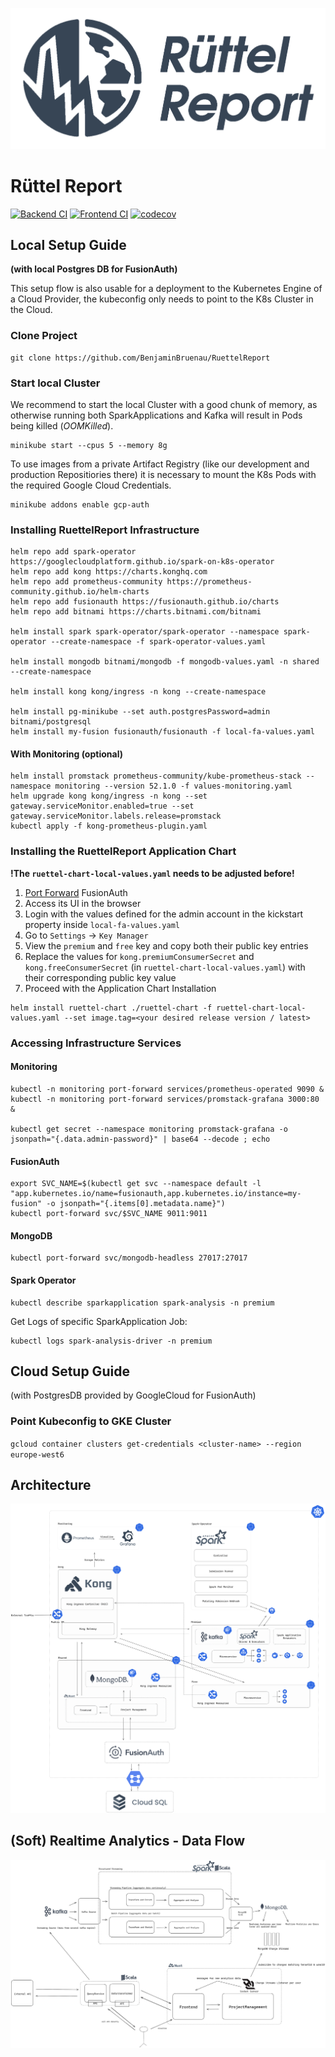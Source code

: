 [![Ruettel-Report Banner](./.github/assets/ruettel-report.png)](https://github.com/BenjaminBruenau/RuettelReport)

# Rüttel Report

[![Backend CI](https://github.com/BenjaminBruenau/RuettelReport/actions/workflows/backend-ci.yml/badge.svg)](https://github.com/BenjaminBruenau/RuettelReport/actions/workflows/backend-ci.yml)
[![Frontend CI](https://github.com/BenjaminBruenau/RuettelReport/actions/workflows/frontend-ci.yaml/badge.svg)](https://github.com/BenjaminBruenau/RuettelReport/actions/workflows/frontend-ci.yaml)
[![codecov](https://codecov.io/gh/BenjaminBruenau/RuettelReport/graph/badge.svg?token=7OKGD5WV2H)](https://codecov.io/gh/BenjaminBruenau/RuettelReport)


## Local Setup Guide 
**(with local Postgres DB for FusionAuth)**

This setup flow is also usable for a deployment to the Kubernetes Engine of a Cloud Provider, the kubeconfig only needs to
point to the K8s Cluster in the Cloud.
### Clone Project

````shell
git clone https://github.com/BenjaminBruenau/RuettelReport
````

### Start local Cluster

We recommend to start the local Cluster with a good chunk of memory, as otherwise running both SparkApplications and 
Kafka will result in Pods being killed (_OOMKilled_).
```shell
minikube start --cpus 5 --memory 8g
```
To use images from a private Artifact Registry (like our development and production Repositiories there) it is necessary to mount the K8s Pods with the required Google Cloud Credentials.
```shell
minikube addons enable gcp-auth
```

### Installing RuettelReport Infrastructure


```shell
helm repo add spark-operator https://googlecloudplatform.github.io/spark-on-k8s-operator
helm repo add kong https://charts.konghq.com
helm repo add prometheus-community https://prometheus-community.github.io/helm-charts
helm repo add fusionauth https://fusionauth.github.io/charts
helm repo add bitnami https://charts.bitnami.com/bitnami

helm install spark spark-operator/spark-operator --namespace spark-operator --create-namespace -f spark-operator-values.yaml

helm install mongodb bitnami/mongodb -f mongodb-values.yaml -n shared --create-namespace

helm install kong kong/ingress -n kong --create-namespace 

helm install pg-minikube --set auth.postgresPassword=admin bitnami/postgresql
helm install my-fusion fusionauth/fusionauth -f local-fa-values.yaml
```
#### With Monitoring (optional)

```shell
helm install promstack prometheus-community/kube-prometheus-stack --namespace monitoring --version 52.1.0 -f values-monitoring.yaml
helm upgrade kong kong/ingress -n kong --set gateway.serviceMonitor.enabled=true --set gateway.serviceMonitor.labels.release=promstack
kubectl apply -f kong-prometheus-plugin.yaml
```

### Installing the RuettelReport Application Chart

**!The `ruettel-chart-local-values.yaml` needs to be adjusted before!**

1. [Port Forward](#FusionAuth) FusionAuth
2. Access its UI in the browser
3. Login with the values defined for the admin account in the kickstart property inside `local-fa-values.yaml`
4. Go to `Settings` -> `Key Manager`
5. View the `premium` and `free` key and copy both their public key entries
6. Replace the values for `kong.premiumConsumerSecret` and `kong.freeConsumerSecret` (in `ruettel-chart-local-values.yaml`)
with their corresponding public key value
7. Proceed with the Application Chart Installation

```shell
helm install ruettel-chart ./ruettel-chart -f ruettel-chart-local-values.yaml --set image.tag=<your desired release version / latest>
```

### Accessing Infrastructure Services

#### Monitoring

````shell
kubectl -n monitoring port-forward services/prometheus-operated 9090 & kubectl -n monitoring port-forward services/promstack-grafana 3000:80 &

kubectl get secret --namespace monitoring promstack-grafana -o jsonpath="{.data.admin-password}" | base64 --decode ; echo
````

#### FusionAuth

````shell
export SVC_NAME=$(kubectl get svc --namespace default -l "app.kubernetes.io/name=fusionauth,app.kubernetes.io/instance=my-fusion" -o jsonpath="{.items[0].metadata.name}")
kubectl port-forward svc/$SVC_NAME 9011:9011
````

#### MongoDB

````shell
kubectl port-forward svc/mongodb-headless 27017:27017
````

#### Spark Operator

````shell
kubectl describe sparkapplication spark-analysis -n premium
````

Get Logs of specific SparkApplication Job:
````shell
kubectl logs spark-analysis-driver -n premium
````

## Cloud Setup Guide
(with PostgresDB provided by GoogleCloud for FusionAuth)


### Point Kubeconfig to GKE Cluster

`gcloud container clusters get-credentials <cluster-name> --region europe-west6`

## Architecture


![architecture](./.github/assets/architecture-transparent.png)



## (Soft) Realtime Analytics - Data Flow


![architecture](./.github/assets/realtime-analytics-dataflow-transparent.png)